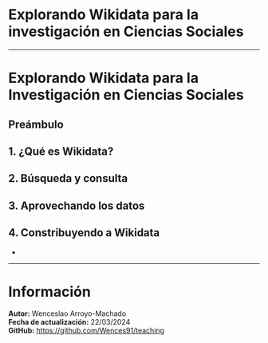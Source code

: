 # Explorando Wikidata para la investigación en Ciencias Sociales
---
# Explorando Wikidata para la Investigación en Ciencias Sociales

## Preámbulo

## 1. ¿Qué es Wikidata?


## 2. Búsqueda y consulta


## 3. Aprovechando los datos


## 4. Constribuyendo a Wikidata


- 
---
# Información
<div class="alert alert-block alert-info">
    <b>Autor:</b> Wenceslao Arroyo-Machado</br>
    <b>Fecha de actualización:</b> 22/03/2024</br>
    <b>GitHub:</b> <a href="https://github.com/Wences91/teaching">https://github.com/Wences91/teaching</a>
</div>
